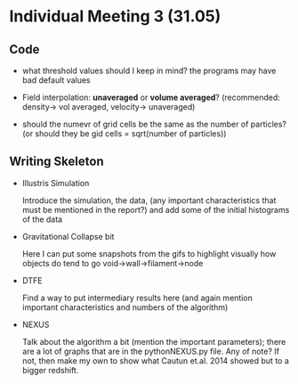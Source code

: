 # Individual Meeting 3 (31.05)

## Code

- what threshold values should I keep in mind? the programs may have bad default values

- Field interpolation: **unaveraged** or **volume averaged**? (recommended: density-> vol averaged, velocity-> unaveraged)

- should the numevr of grid cells be the same as the number of particles? (or should they be gid cells = sqrt(number of particles))

## Writing Skeleton

- Illustris Simulation

    Introduce the simulation, the data, (any important characteristics that must be mentioned in the report?) and add some of the initial histograms of the data

- Gravitational Collapse bit

    Here I can put some snapshots from the gifs to highlight visually how objects do tend to go void->wall->filament->node

- DTFE

    Find a way to put intermediary results here (and again mention important characteristics and numbers of the algorithm)

- NEXUS

    Talk about the algorithm a bit (mention the important parameters); there are a lot of graphs that are in the pythonNEXUS.py file. Any of note? If not, then make my own to show what Cautun et.al. 2014 showed but to a bigger redshift.
